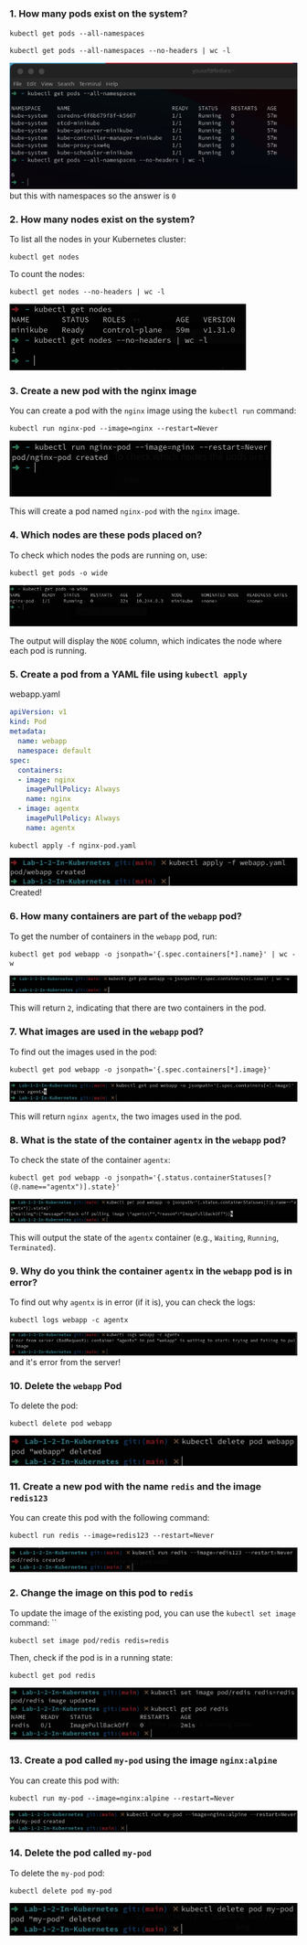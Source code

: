 ### 1. **How many pods exist on the system?**

```
kubectl get pods --all-namespaces
```

```
kubectl get pods --all-namespaces --no-headers | wc -l
```

![](attachment/503e5eb872cdf307774fe9f82e543d46.png)
but this with namespaces so the answer is `0`
### 2. **How many nodes exist on the system?**

To list all the nodes in your Kubernetes cluster:
```
kubectl get nodes
```

To count the nodes:
```
kubectl get nodes --no-headers | wc -l
```

![](attachment/073eabe41d90d58942035194a0d9afe6.png)

### 3. **Create a new pod with the nginx image**

You can create a pod with the `nginx` image using the `kubectl run` command:
```
kubectl run nginx-pod --image=nginx --restart=Never
```

![](attachment/5b250b79ece22a71b37e12fcb4d6f1bd.png)

This will create a pod named `nginx-pod` with the `nginx` image.

### 4. **Which nodes are these pods placed on?**

To check which nodes the pods are running on, use:
```
kubectl get pods -o wide
```

![](attachment/2489d6de69d3050007249f9875d7f306.png)

The output will display the `NODE` column, which indicates the node where each pod is running.

### 5. **Create a pod from a YAML file using `kubectl apply`**

webapp.yaml
```yaml
apiVersion: v1
kind: Pod
metadata:
  name: webapp
  namespace: default
spec:
  containers:
  - image: nginx
    imagePullPolicy: Always
    name: nginx
  - image: agentx
    imagePullPolicy: Always
    name: agentx
```

```
kubectl apply -f nginx-pod.yaml
```

![](attachment/589ec5344386d0292af650dae95488d3.png)
Created!

### 6. **How many containers are part of the `webapp` pod?**

To get the number of containers in the `webapp` pod, run:
```
kubectl get pod webapp -o jsonpath='{.spec.containers[*].name}' | wc -w
```

![](attachment/839718e505a78a543e9e16b7b6c8b84e.png)

This will return `2`, indicating that there are two containers in the pod.

### 7. **What images are used in the `webapp` pod?**

To find out the images used in the pod:

```
kubectl get pod webapp -o jsonpath='{.spec.containers[*].image}'
```

![](attachment/fa62f7e9116a4679ef1b9ac0918de629.png)

This will return `nginx agentx`, the two images used in the pod.

### 8. **What is the state of the container `agentx` in the `webapp` pod?**

To check the state of the container `agentx`:

```
kubectl get pod webapp -o jsonpath='{.status.containerStatuses[?(@.name=="agentx")].state}'
```

![](attachment/0388ca1e5de6fb92ee9ab960e68686cc.png)

This will output the state of the `agentx` container (e.g., `Waiting`, `Running`, `Terminated`).

### 9. **Why do you think the container `agentx` in the `webapp` pod is in error?**

To find out why `agentx` is in error (if it is), you can check the logs:

```
kubectl logs webapp -c agentx
```

![](attachment/911eba7ac66115a80b77d05457e251ff.png)
and it's error from the server!

### 10. **Delete the `webapp` Pod**

To delete the pod:

```
kubectl delete pod webapp
```

![](attachment/f112b6194fd433a56e723d40decbaf81.png)

### 11. **Create a new pod with the name `redis` and the image `redis123`**

You can create this pod with the following command:

```
kubectl run redis --image=redis123 --restart=Never
```

![](attachment/a4c307644c1de07258954be60c885760.png)

### 2. **Change the image on this pod to `redis`**

To update the image of the existing pod, you can use the `kubectl set image` command:
``
```
kubectl set image pod/redis redis=redis
```

Then, check if the pod is in a running state:

```
kubectl get pod redis
```

![](attachment/1c22fb1daccda4bcd4ad44a8fd5a9a3b.png)
### 13. **Create a pod called `my-pod` using the image `nginx:alpine`**

You can create this pod with:

```
kubectl run my-pod --image=nginx:alpine --restart=Never
```

![](attachment/ca459b26b57f8c70f5d77ee398d033b1.png)
### 14. **Delete the pod called `my-pod`**

To delete the `my-pod` pod:

```
kubectl delete pod my-pod
```

![](attachment/db308dcfd80c982304b6595a66df4c9c.png)
